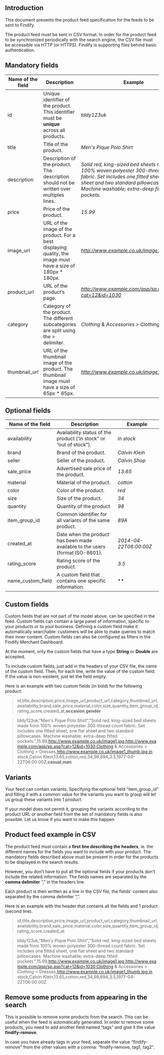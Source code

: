 ## Introduction

This document presents the product feed specification for the feeds to be sent to Findify.

The product feed must be sent in CSV format. In order for the product feed to be synchronized periodically with the search engine, the CSV file must be accessible via HTTP (or HTTPS). Findify is supporting files behind basic authentication.

## Mandatory fields

|Name of the field|Description|Example
|-----------------|-----------|------|
|id               |Unique identifier of the product. This identifier must be **unique** across all products.|*tddy123uk*|
|title            |Title of the product.|*Men's Pique Polo Shirt*|
|description      |Description of the product. The description should not be written over multiples lines.|*Solid red, king-sized bed sheets made from 100% woven polyester 300-thread count fabric. Set includes one fitted sheet, one flat sheet and two standard pillowcases. Machine washable; extra-deep fitted pockets.*|
|price            |Price of the product.|*15.99*|
|image_url        |URL of the image of the product. For a best displaying quality, the image must have a size of 180px * 180px.|*http://www.example.co.uk/image1.jpg*|
|product_url      |URL of the product’s page.|*http://www.example.com/asp/sp.asp?cat=12&id=1030*|
|category          |Category of the product. The different subcategories are split using the > delimiter.|*Clothing & Accessories > Clothing > Dresses*|
|thumbnail_url    |URL of the thumbnail image of the product. The thumbnail image must have a size of 65px * 65px.|*http://www.example.co.uk/image1_thumb.jpg*|


## Optional fields

|Name of the field|Description|Example
|-----------------|-----------|------|
|availability     |Availability status of the product (‘in stock” or “out of stock”).|*in stock*|
|brand            |Brand of the product.|*Calvin Klein*|
|seller           |Seller of the product.|*Calvin Shop*|
|sale_price       |Advertised sale price of the product.|*13.65*|
|material         |Material of the product.|*cotton*|
|color            |Color of the product.|*red*|
|size             |Size of the product.|*34*|
|quantity         |Quantity of the product|*98*|
|item_group_id    |Common identifier for all variants of the same product.|*89A*|
|created_at       |Date when the product has been made available to the users (format ISO-8601).|*2014-04-22T06:00:00Z*|
|rating_score     |Rating score of the product.|*3.5*|
|name_custom_field|A custom field that contains one specific information.|**|

## Custom fields

Custom fields that are not part of the model above, can be specified in the feed. Custom fields can contain a large panel of information, specific to your products or to your business. Defining a custom field make it automatically searchable: customers will be able to make queries to match their inner content. Custom fields can also be configured as filters in the Findify Merchant Dashboard.

At the moment, only the custom fields that have a type **String** or **Double** are accepted. 

To include custom fields, just add in the headers of your CSV file, the name of the custom field. Then, for each line, write the value of the custom field. If the value is non-existent, just let the field empty.

Here is an example with two custom fields (in bold) for the following product:

>id,title,description,price,image_url,product_url,category,thumbnail_url,availability,brand,sale_price,material,color,size,quantity,item_group_id,rating_score,created_at,**occasion**,**gender**

>tddy123uk,"Men's Pique Polo Shirt","Solid red, king-sized bed sheets made from 100% woven polyester 300-thread count fabric. Set includes one fitted sheet, one flat sheet and two standard pillowcases. Machine washable; extra-deep fitted pockets.",15.99,http://www.example.co.uk/image1.jpg,http://www.example.com/asp/sp.asp?cat=12&id=1030,Clothing & Accessories > Clothing > Dresses,http://www.example.co.uk/image1_thumb.jpg,in stock,Calvin Klein,13.65,cotton,red,34,98,89A,3.5,1977-04-22T06:00:00Z,**casual**,**man**

## Variants

Your feed can contain variants. Specifying the optional field “item_group_id” and filling it with a common value for the variants you want to group will let us group these variants into 1 product.

If your model does not permit it, grouping the variants according to the product URL or another field from the set of mandatory fields is also possible. Let us know if you want to make this happen.

## Product feed example in CSV

The product feed must contain a **first line describing the headers**, ie. the different names for the fields you want to include with your product. The mandatory fields described above must be present in order for the products to be displayed in the search results. 

However, you don’t have to put all the optional fields if your products don’t include the related information. The fields names are separated by the **comma delimiter** “,” in the headers line.

Each product is then written as a line in the CSV file, the fields' content also separated by the comma delimiter “,”.

Here is an example with the header that contains all the fields and 1 product (second line).

>id,title,description,price,image_url,product_url,category,thumbnail_url,availability,brand,sale_price,material,color,size,quantity,item_group_id,rating_score,created_at

>tddy123uk,"Men's Pique Polo Shirt","Solid red, king-sized bed sheets made from 100% woven polyester 300-thread count fabric. Set includes one fitted sheet, one flat sheet and two standard pillowcases. Machine washable; extra-deep fitted pockets.",15.99,http://www.example.co.uk/image1.jpg,http://www.example.com/asp/sp.asp?cat=12&id=1030,Clothing & Accessories > Clothing > Dresses,http://www.example.co.uk/image1_thumb.jpg,in stock,Calvin Klein,13.65,cotton,red,34,98,89A,3.5,1977-04-22T06:00:00Z

## Remove some products from appearing in the search

This is possible to remove some products from the search. This can be useful when the feed is automatically generated. In order to remove some products, you need to add another field named “tags” and give it the value **findify-remove**. 

In case you have already tags in your feed, separate the value “findify-remove" from the other values with a comma: “findify-remove, tag1, tag2”.
